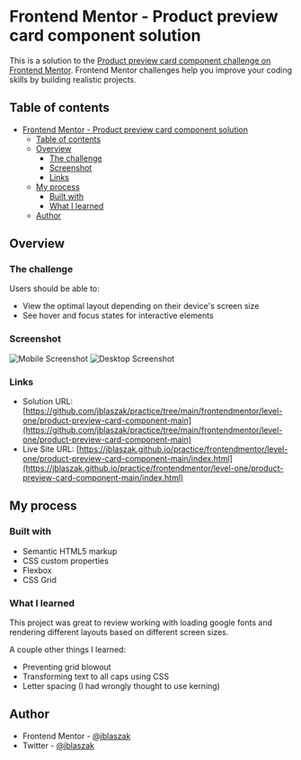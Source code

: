 # Frontend Mentor - Product preview card component solution

This is a solution to the [Product preview card component challenge on Frontend Mentor](https://www.frontendmentor.io/challenges/product-preview-card-component-GO7UmttRfa). Frontend Mentor challenges help you improve your coding skills by building realistic projects. 

## Table of contents

- [Frontend Mentor - Product preview card component solution](#frontend-mentor---product-preview-card-component-solution)
  - [Table of contents](#table-of-contents)
  - [Overview](#overview)
    - [The challenge](#the-challenge)
    - [Screenshot](#screenshot)
    - [Links](#links)
  - [My process](#my-process)
    - [Built with](#built-with)
    - [What I learned](#what-i-learned)
  - [Author](#author)


## Overview

### The challenge

Users should be able to:

- View the optimal layout depending on their device's screen size
- See hover and focus states for interactive elements

### Screenshot

![Mobile Screenshot](./screenshot-mobile.png)
![Desktop Screenshot](./screenshot-desktop.png)

### Links

- Solution URL: [https://github.com/jblaszak/practice/tree/main/frontendmentor/level-one/product-preview-card-component-main](https://github.com/jblaszak/practice/tree/main/frontendmentor/level-one/product-preview-card-component-main)
- Live Site URL: [https://jblaszak.github.io/practice/frontendmentor/level-one/product-preview-card-component-main/index.html](https://jblaszak.github.io/practice/frontendmentor/level-one/product-preview-card-component-main/index.html)

## My process

### Built with

- Semantic HTML5 markup
- CSS custom properties
- Flexbox
- CSS Grid

### What I learned

This project was great to review working with loading google fonts and rendering different layouts based on different screen sizes.

A couple other things I learned:
- Preventing grid blowout
- Transforming text to all caps using CSS
- Letter spacing (I had wrongly thought to use kerning)

## Author

- Frontend Mentor - [@jblaszak](https://www.frontendmentor.io/profile/jblaszak)
- Twitter - [@jblaszak](https://www.twitter.com/jblaszak)
